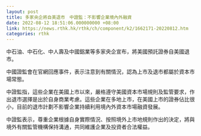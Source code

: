 ```yaml
---
layout: post
title: 多家央企將自美退市　中證監：不影響企業境內外融資
date: 2022-08-12 18:51:06.000000000 +08:00
link: https://news.rthk.hk/rthk/ch/component/k2/1662171-20220812.htm
categories: rthk
---
```


中石油、中石化、中人壽及中國鋁業等多家央企宣布，將美國預託證券自美國退市。

中國證監會在官網回應事件，表示注意到有關情況，認為上市及退市都屬於資本市場常態。

中證監指，這些企業在美國上市以來，嚴格遵守美國資本市場規則及監管要求，作出退市選擇是出於自身商業考慮。這些企業在多地上市，在美國上市的證券佔比很小，目前的退市計劃不影響企業持續利用境內外資本市場融資發展。

中證監表示，尊重企業根據自身實際情況、按照境外上市地規則作出的決定，將與境外有關監管機構保持溝通，共同維護企業及投資者合法權益。
